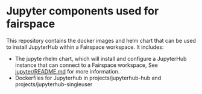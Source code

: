 # Jupyter components used for fairspace

This repository contains the docker images and helm chart that can be used to install
JupyterHub within a Fairspace workspace. It includes:

- The jupyte rhelm chart, which will install and configure a JupyterHub instance that can
  connect to a Fairspace workspace,
  See [jupyter/README.md](/charts/jupyter/README.md) for more information.
- Dockerfiles for Jupyterhub in projects/jupyterhub-hub and projects/jupyterhub-singleuser

